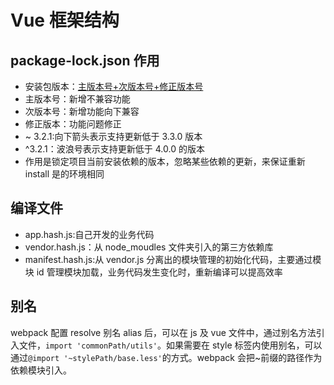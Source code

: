 <!--
 * @Author: your name
 * @Date: 2020-03-05 09:39:51
 * @LastEditTime: 2020-06-22 15:55:46
 * @LastEditors: Please set LastEditors
 * @Description: In User Settings Edit
 * @FilePath: \vue-note\Vue\vue-frame.md
 -->

# Vue 框架结构

## package-lock.json 作用

- 安装包版本：[主版本号+次版本号+修正版本号](https://semver.org/lang/zh-CN/)
- 主版本号：新增不兼容功能
- 次版本号：新增功能向下兼容
- 修正版本：功能问题修正
- ~ 3.2.1:向下箭头表示支持更新低于 3.3.0 版本
- ^3.2.1：波浪号表示支持更新低于 4.0.0 的版本
- 作用是锁定项目当前安装依赖的版本，忽略某些依赖的更新，来保证重新 install 是的环境相同

## 编译文件

- app.hash.js:自己开发的业务代码
- vendor.hash.js：从 node_moudles 文件夹引入的第三方依赖库
- manifest.hash.js:从 vendor.js 分离出的模块管理的初始化代码，主要通过模块 id 管理模块加载，业务代码发生变化时，重新编译可以提高效率

## 别名

webpack 配置 resolve 别名 alias 后，可以在 js 及 vue 文件中，通过别名方法引入文件，`import 'commonPath/utils'`。如果需要在 style 标签内使用别名，可以通过`@import '~stylePath/base.less'`的方式。webpack 会把~前缀的路径作为依赖模块引入。
